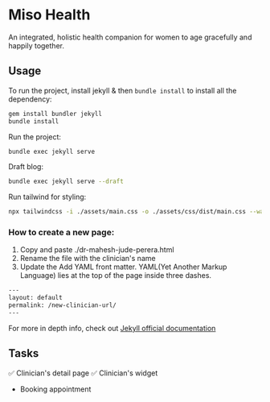 # Miso Health

An integrated, holistic health companion for women to age gracefully and happily together.

## Usage

To run the project, install jekyll & then `bundle install` to install all the dependency:
```bash
gem install bundler jekyll
bundle install
```

Run the project:
```bash
bundle exec jekyll serve
```

Draft blog:
```bash
bundle exec jekyll serve --draft
```

Run tailwind for styling:
```bash
npx tailwindcss -i ./assets/main.css -o ./assets/css/dist/main.css --watch
```

### How to create a new page:
1. Copy and paste ./dr-mahesh-jude-perera.html
2. Rename the file with the clinician's name
3. Update the Add YAML front matter. YAML(Yet Another Markup Language) lies at the top of the page inside three dashes.
```html
---
layout: default
permalink: /new-clinician-url/
---
```
For more in depth info, check out [Jekyll official documentation](https://jekyllrb.com/docs/pages/)

## Tasks
✅ Clinician's detail page
✅ Clinician's widget
- Booking appointment